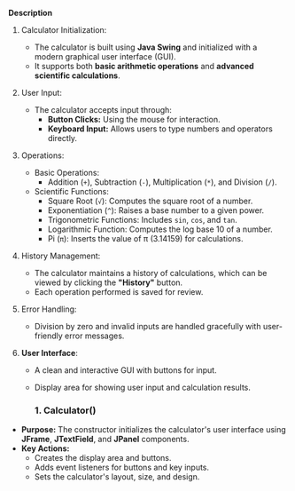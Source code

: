 **Description**

1. Calculator Initialization:
   - The calculator is built using **Java Swing** and initialized with a modern graphical user interface (GUI).  
   - It supports both **basic arithmetic operations** and **advanced scientific calculations**.

2. User Input: 
   - The calculator accepts input through:  
     - **Button Clicks:** Using the mouse for interaction.  
     - **Keyboard Input:** Allows users to type numbers and operators directly.

3. Operations: 
   - Basic Operations:
     - Addition (`+`), Subtraction (`-`), Multiplication (`*`), and Division (`/`).  
   - Scientific Functions: 
     - Square Root (`√`): Computes the square root of a number.  
     - Exponentiation (`^`): Raises a base number to a given power.  
     - Trigonometric Functions: Includes `sin`, `cos`, and `tan`.  
     - Logarithmic Function: Computes the log base 10 of a number.  
     - Pi (`π`): Inserts the value of π (3.14159) for calculations.

4. History Management:  
   - The calculator maintains a history of calculations, which can be viewed by clicking the **"History"** button.  
   - Each operation performed is saved for review.

5. Error Handling:
   - Division by zero and invalid inputs are handled gracefully with user-friendly error messages.

6. **User Interface**: 
   - A clean and interactive GUI with buttons for input.  
   - Display area for showing user input and calculation results.

     ### 1. **Calculator()**  
- **Purpose:** The constructor initializes the calculator's user interface using **JFrame**, **JTextField**, and **JPanel** components.  
- **Key Actions:**  
   - Creates the display area and buttons.  
   - Adds event listeners for buttons and key inputs.  
   - Sets the calculator's layout, size, and design.


  
